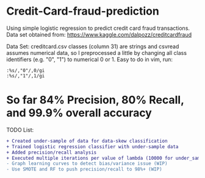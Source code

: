 # Credit-Card-fraud-prediction
Using simple logistic regression to predict credit card fraud transactions. Data set obtained from: https://www.kaggle.com/dalpozz/creditcardfraud

Data Set: creditcard.csv classes (column 31) are strings and csvread assumes numerical data, so I preprocessed a little by changing all class identifiers (e.g. "0", "1") to numerical 0 or 1. Easy to do in vim, run:
```
:%s/,"0"/,0/gi
:%s/,"1"/,1/gi
```

# So far 84% Precision, 80% Recall, and 99.9% overall accuracy

TODO List:
```diff
+ Created under-sample of data for data-skew classification
+ Trained logistic regression classifier with under-sample data
+ Added precision/recall analysis
+ Executed multiple iterations per value of lambda (10000 for under_sample, and 3000 for entire data set)
- Graph learning curves to detect bias/variance issue (WIP)
- Use SMOTE and RF to push precision/recall to 98%+ (WIP)
````
